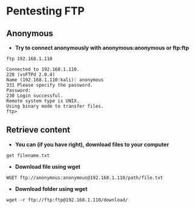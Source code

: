 # Pentesting FTP

## Anonymous

* __Try to connect anonymously with anonymous:anonymous or ftp:ftp__
```
ftp 192.168.1.110
```

```
Connected to 192.168.1.110.
220 (vsFTPd 2.0.4)
Name (192.168.1.110:kali): anonymous
331 Please specify the password.
Password:
230 Login successful.
Remote system type is UNIX.
Using binary mode to transfer files.
ftp>
```

## Retrieve content

* __You can (if you have right), download files to your computer__
```
get filename.txt
```

* __Download file using wget__
```
WGET ftp://anonymous:anonymous@192.168.1.110/path/file.txt
```

* __Download folder using wget__
```
wget -r ftp://ftp:ftp@192.168.1.110/download/
```



